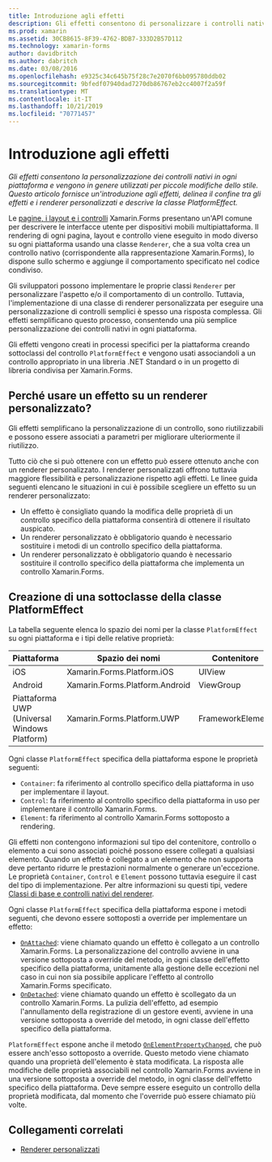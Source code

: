 ```yaml
---
title: Introduzione agli effetti
description: Gli effetti consentono di personalizzare i controlli nativi di ogni piattaforma e in genere vengono usati per apportare piccole modifiche allo stile. Questo articolo offre un'introduzione agli effetti, delinea il limite tra gli effetti e i renderer personalizzati e descrive la classe PlatformEffect.
ms.prod: xamarin
ms.assetid: 30CB8615-8F39-4762-BDB7-333D2B57D112
ms.technology: xamarin-forms
author: davidbritch
ms.author: dabritch
ms.date: 03/08/2016
ms.openlocfilehash: e9325c34c645b75f28c7e2070f6bb095780ddb02
ms.sourcegitcommit: 9bfedf07940dad7270db86767eb2cc4007f2a59f
ms.translationtype: MT
ms.contentlocale: it-IT
ms.lasthandoff: 10/21/2019
ms.locfileid: "70771457"
---
```

# <a name="introduction-to-effects"></a>Introduzione agli effetti

_Gli effetti consentono la personalizzazione dei controlli nativi in ogni piattaforma e vengono in genere utilizzati per piccole modifiche dello stile. Questo articolo fornisce un'introduzione agli effetti, delinea il confine tra gli effetti e i renderer personalizzati e descrive la classe PlatformEffect._

Le [pagine, i layout e i controlli](~/xamarin-forms/user-interface/controls/index.md) Xamarin.Forms presentano un'API comune per descrivere le interfacce utente per dispositivi mobili multipiattaforma. Il rendering di ogni pagina, layout e controllo viene eseguito in modo diverso su ogni piattaforma usando una classe `Renderer`, che a sua volta crea un controllo nativo (corrispondente alla rappresentazione Xamarin.Forms), lo dispone sullo schermo e aggiunge il comportamento specificato nel codice condiviso.

Gli sviluppatori possono implementare le proprie classi `Renderer` per personalizzare l'aspetto e/o il comportamento di un controllo. Tuttavia, l'implementazione di una classe di renderer personalizzata per eseguire una personalizzazione di controlli semplici è spesso una risposta complessa. Gli effetti semplificano questo processo, consentendo una più semplice personalizzazione dei controlli nativi in ogni piattaforma.

Gli effetti vengono creati in processi specifici per la piattaforma creando sottoclassi del controllo `PlatformEffect` e vengono usati associandoli a un controllo appropriato in una libreria .NET Standard o in un progetto di libreria condivisa per Xamarin.Forms.

## <a name="why-use-an-effect-over-a-custom-renderer"></a>Perché usare un effetto su un renderer personalizzato?

Gli effetti semplificano la personalizzazione di un controllo, sono riutilizzabili e possono essere associati a parametri per migliorare ulteriormente il riutilizzo.

Tutto ciò che si può ottenere con un effetto può essere ottenuto anche con un renderer personalizzato. I renderer personalizzati offrono tuttavia maggiore flessibilità e personalizzazione rispetto agli effetti. Le linee guida seguenti elencano le situazioni in cui è possibile scegliere un effetto su un renderer personalizzato:

- Un effetto è consigliato quando la modifica delle proprietà di un controllo specifico della piattaforma consentirà di ottenere il risultato auspicato.
- Un renderer personalizzato è obbligatorio quando è necessario sostituire i metodi di un controllo specifico della piattaforma.
- Un renderer personalizzato è obbligatorio quando è necessario sostituire il controllo specifico della piattaforma che implementa un controllo Xamarin.Forms.

## <a name="subclassing-the-platformeffect-class"></a>Creazione di una sottoclasse della classe PlatformEffect

La tabella seguente elenca lo spazio dei nomi per la classe `PlatformEffect` su ogni piattaforma e i tipi delle relative proprietà:

|Piattaforma|Spazio dei nomi|Contenitore|Control|
|--- |--- |--- |--- |
|iOS|Xamarin.Forms.Platform.iOS|UIView|UIView|
|Android|Xamarin.Forms.Platform.Android|ViewGroup|Visualizzazione|
|Piattaforma UWP (Universal Windows Platform)|Xamarin.Forms.Platform.UWP|FrameworkElement|FrameworkElement|

Ogni classe `PlatformEffect` specifica della piattaforma espone le proprietà seguenti:

- `Container`: fa riferimento al controllo specifico della piattaforma in uso per implementare il layout.
- `Control`: fa riferimento al controllo specifico della piattaforma in uso per implementare il controllo Xamarin.Forms.
- `Element`: fa riferimento al controllo Xamarin.Forms sottoposto a rendering.

Gli effetti non contengono informazioni sul tipo del contenitore, controllo o elemento a cui sono associati poiché possono essere collegati a qualsiasi elemento. Quando un effetto è collegato a un elemento che non supporta deve pertanto ridurre le prestazioni normalmente o generare un'eccezione. Le proprietà `Container`, `Control` e `Element` possono tuttavia eseguire il cast del tipo di implementazione. Per altre informazioni su questi tipi, vedere [Classi di base e controlli nativi del renderer](~/xamarin-forms/app-fundamentals/custom-renderer/renderers.md).

Ogni classe `PlatformEffect` specifica della piattaforma espone i metodi seguenti, che devono essere sottoposti a override per implementare un effetto:

- [`OnAttached`](xref:Xamarin.Forms.Effect.OnAttached): viene chiamato quando un effetto è collegato a un controllo Xamarin.Forms. La personalizzazione del controllo avviene in una versione sottoposta a override del metodo, in ogni classe dell'effetto specifico della piattaforma, unitamente alla gestione delle eccezioni nel caso in cui non sia possibile applicare l'effetto al controllo Xamarin.Forms specificato.
- [`OnDetached`](xref:Xamarin.Forms.Effect.OnDetached): viene chiamato quando un effetto è scollegato da un controllo Xamarin.Forms. La pulizia dell'effetto, ad esempio l'annullamento della registrazione di un gestore eventi, avviene in una versione sottoposta a override del metodo, in ogni classe dell'effetto specifico della piattaforma.

`PlatformEffect` espone anche il metodo [`OnElementPropertyChanged`](xref:Xamarin.Forms.PlatformEffect`2.OnElementPropertyChanged(System.ComponentModel.PropertyChangedEventArgs)), che può essere anch'esso sottoposto a override. Questo metodo viene chiamato quando una proprietà dell'elemento è stata modificata. La risposta alle modifiche delle proprietà associabili nel controllo Xamarin.Forms avviene in una versione sottoposta a override del metodo, in ogni classe dell'effetto specifico della piattaforma. Deve sempre essere eseguito un controllo della proprietà modificata, dal momento che l'override può essere chiamato più volte.

## <a name="related-links"></a>Collegamenti correlati

- [Renderer personalizzati](~/xamarin-forms/app-fundamentals/custom-renderer/index.md)
